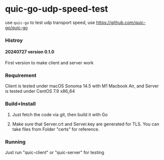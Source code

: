 # quic-go-udp-speed-test
use `quic-go` to test udp transport speed, use <https://github.com/quic-go/quic-go>

### Histroy

#### 20240727 version 0.1.0

First version to make client and server work

### Requirement

Client is tested under macOS Sonoma 14.5 with M1 Macbook Air, and Server is tested under CentOS 7.9 x86_64

### Build+Install

1. Just fetch the code via git, then build it with Go

2. Make sure that Server.crt and Server.key are generated for TLS. You can take files from Folder "certs" for reference. 

### Running

Just run "quic-client" or "quic-server" for testing